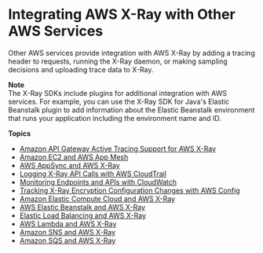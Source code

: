 # Integrating AWS X\-Ray with Other AWS Services<a name="xray-services"></a>

Other AWS services provide integration with AWS X\-Ray by adding a tracing header to requests, running the X\-Ray daemon, or making sampling decisions and uploading trace data to X\-Ray\.

**Note**  
The X\-Ray SDKs include plugins for additional integration with AWS services\. For example, you can use the X\-Ray SDK for Java's Elastic Beanstalk plugin to add information about the Elastic Beanstalk environment that runs your application including the environment name and ID\.

**Topics**
+ [Amazon API Gateway Active Tracing Support for AWS X\-Ray](xray-services-apigateway.md)
+ [Amazon EC2 and AWS App Mesh](xray-services-appmesh.md)
+ [AWS AppSync and AWS X\-Ray](xray-services-appsync.md)
+ [Logging X\-Ray API Calls with AWS CloudTrail](xray-api-cloudtrail.md)
+ [Monitoring Endpoints and APIs with CloudWatch](xray-services-cloudwatch.md)
+ [Tracking X\-Ray Encryption Configuration Changes with AWS Config](xray-api-config.md)
+ [Amazon Elastic Compute Cloud and AWS X\-Ray](xray-services-ec2.md)
+ [AWS Elastic Beanstalk and AWS X\-Ray](xray-services-beanstalk.md)
+ [Elastic Load Balancing and AWS X\-Ray](xray-services-elb.md)
+ [AWS Lambda and AWS X\-Ray](xray-services-lambda.md)
+ [Amazon SNS and AWS X\-Ray](xray-services-sns.md)
+ [Amazon SQS and AWS X\-Ray](xray-services-sqs.md)